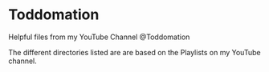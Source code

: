 # Toddomation
Helpful files from my YouTube Channel @Toddomation

The different directories listed are are based on the Playlists
on my YouTube channel.
